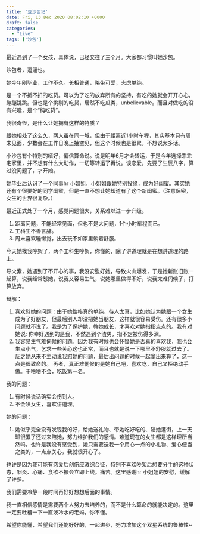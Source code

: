 ```yaml
---
title: '豆沙包记'
date: Fri, 13 Dec 2020 08:02:10 +0000
draft: false
categories:
  - "Live"
tags: ['沙包']
---
```


​	最近遇到了一个女孩，具体说，已经交往了三个月。大家都习惯叫她沙包。

沙包者，逗逼也。

她今年刚毕业，工作不久。长相普通，略带可爱，志虑单纯。

是一个不折不扣的吃货。可以为了吃的放弃所有的坚持，有吃的她就会开开心心，蹦蹦跳跳。但也是个挑剔的吃货，居然不吃瓜类，unbelievable。而且对做吃的没有兴趣，是个“纯吃货”。

我很奇怪，是什么让她拥有这样的特质？

跟她相处了这么久，两人虽在同一城，但由于距离近1小时车程，其实基本只有周末见面，少数会在工作日晚上抽空见，但这个时候也是很累，不想说太多话。

小沙包有个特别的嗜好，偏信算命说。说是明年6月才会转运，于是今年选择乖乖宅家里，并不想有什么大动作，一切等转运了再说。谈恋爱，先要了生辰八字，算过没问题了，才开始。

她毕业后认识了一个同事hr 小姐姐，小姐姐跟她特别投缘，成为好闺蜜。其实她还有个很要好的同学闺蜜，但是一直不想让她知道有了这个新闺蜜。（注意保密，女生的世界很复杂。）

最近正式处了一个月，感觉问题很大，关系难以进一步升级。

1.  距离问题，不能经常见面，但也不是大问题，1个小时车程而已。
2.  工科生不善言辞。
3.  周末喜欢睡懒觉，出去玩不如家里躺着舒服。

今天她找我吵架了，两个工科生吵架，你懂的，除了讲道理就是在想讲道理的路上。

导火索，她遇到了不开心的事，我没安慰好她，导致火山爆发，于是她新账旧账一起算，说我经常怼她，说我又容易生气，说她哪里做得不好，说我太难伺候了，打算放弃。

辩解：

1. 喜欢怼她的问题：由于她性格真的单纯，待人太真，比如她认为她跟一个女生成为了好朋友，但最后别人却没把她当朋友，这样就很容易受伤。还有很多小问题就不说了。我是为了保护她，教她成长，才喜欢对她指指点点的。我有对她说: 你幸好遇到的是我，不然遇到个渣男，指不定被伤得多深。
2. 我容易生气难伺候的问题。因为我有时候也会怀疑她是否真的喜欢我，我也会生点小气，乞求一些关心这也正常，而且也就是说一下哪里不舒服就过去了。反之她从来不主动说我怼她的问题，最后出问题的时候一起拿出来算了，这一点是很致命的。 再者，真正难伺候的是她自己吧，喜欢吃，自己又拒绝动手做。干啥啥不会，吃饭第一名。

我的问题：

1. 有时候说话确实会伤到人。
2. 不会哄女生，喜欢讲道理。

她的问题：

1. 她似乎完全没有发现我的好，给她送礼物、带她吃好吃的、陪她逛街，上一天班很累了还过来陪她，努力维护我们的感情。难道现在的女生都是这样理所当然吗。也许是我没有感受到，她只需要送我一个用心一点的小礼物、爱心便当之类的，一点点关心，我就很开心了。

也许是因为我可能有恋爱后创伤应激综合征，特别不喜欢吵架后想要分手的这种状态，咽炎、心痛、食欲不振会立即上线。痛苦。这里感谢hr 小姐姐的安慰，缓解了许多。

我们需要冷静一段时间再好好想想后面的事情。

我一直相信感情是需要两个人努力去培养的，而不是什么算命的就能决定的。这里一定要吐槽一下一直泼冷水的老妈，你不懂。

希望你能懂，希望我们还能好好的，一起进步，努力增加这个双星系统的鲁棒性~